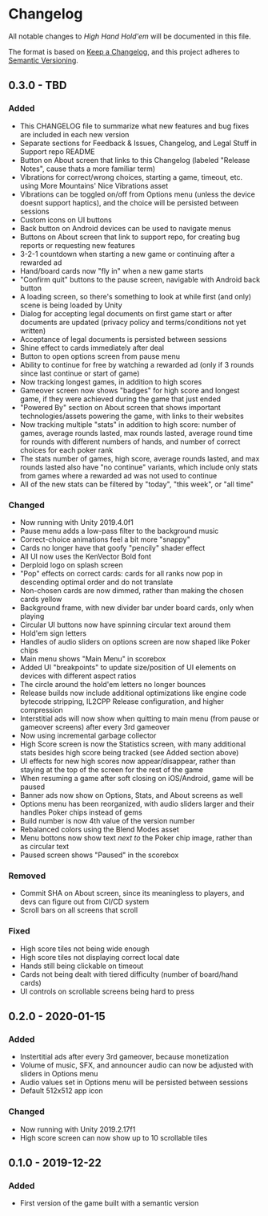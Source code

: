 # Changelog
All notable changes to _High Hand Hold'em_ will be documented in this file.

The format is based on [Keep a Changelog](https://keepachangelog.com/en/1.0.0/),
and this project adheres to [Semantic Versioning](https://semver.org/spec/v2.0.0.html).

## 0.3.0 - TBD

### Added

- This CHANGELOG file to summarize what new features and bug fixes are included in each new version
- Separate sections for Feedback & Issues, Changelog, and Legal Stuff in Support repo README
- Button on About screen that links to this Changelog (labeled "Release Notes", cause thats a more familiar term)
- Vibrations for correct/wrong choices, starting a game, timeout, etc. using More Mountains' Nice Vibrations asset
- Vibrations can be toggled on/off from Options menu (unless the device doesnt support haptics), and the choice will be persisted between sessions
- Custom icons on UI buttons
- Back button on Android devices can be used to navigate menus
- Buttons on About screen that link to support repo, for creating bug reports or requesting new features
- 3-2-1 countdown when starting a new game or continuing after a rewarded ad
- Hand/board cards now "fly in" when a new game starts
- "Confirm quit" buttons to the pause screen, navigable with Android back button
- A loading screen, so there's something to look at while first (and only) scene is being loaded by Unity
- Dialog for accepting legal documents on first game start or after documents are updated (privacy policy and terms/conditions not yet written)
- Acceptance of legal documents is persisted between sessions
- Shine effect to cards immediately after deal
- Button to open options screen from pause menu
- Ability to continue for free by watching a rewarded ad (only if 3 rounds since last continue or start of game)
- Now tracking longest games, in addition to high scores
- Gameover screen now shows "badges" for high score and longest game, if they were achieved during the game that just ended
- "Powered By" section on About screen that shows important technologies/assets powering the game, with links to their websites
- Now tracking multiple "stats" in addition to high score: number of games, average rounds lasted, max rounds lasted, average round time for rounds with different numbers of hands, and number of correct choices for each poker rank
- The stats number of games, high score, average rounds lasted, and max rounds lasted also have "no continue" variants, which include only stats from games where a rewarded ad was not used to continue
- All of the new stats can be filtered by "today", "this week", or "all time"

### Changed
- Now running with Unity 2019.4.0f1
- Pause menu adds a low-pass filter to the background music
- Correct-choice animations feel a bit more "snappy"
- Cards no longer have that goofy "pencily" shader effect
- All UI now uses the KenVector Bold font
- Derploid logo on splash screen
- "Pop" effects on correct cards: cards for all ranks now pop in descending optimal order and do not translate
- Non-chosen cards are now dimmed, rather than making the chosen cards yellow
- Background frame, with new divider bar under board cards, only when playing
- Circular UI buttons now have spinning circular text around them
- Hold'em sign letters
- Handles of audio sliders on options screen are now shaped like Poker chips
- Main menu shows "Main Menu" in scorebox
- Added UI "breakpoints" to update size/position of UI elements on devices with different aspect ratios
- The circle around the hold'em letters no longer bounces
- Release builds now include additional optimizations like engine code bytecode stripping, IL2CPP Release configuration, and higher compression
- Interstitial ads will now show when quitting to main menu (from pause or gameover screens) after every 3rd gameover
- Now using incremental garbage collector
- High Score screen is now the Statistics screen, with many additional stats besides high score being tracked (see Added section above)
- UI effects for new high scores now appear/disappear, rather than staying at the top of the screen for the rest of the game
- When resuming a game after soft closing on iOS/Android, game will be paused
- Banner ads now show on Options, Stats, and About screens as well
- Options menu has been reorganized, with audio sliders larger and their handles Poker chips instead of gems
- Build number is now 4th value of the version number
- Rebalanced colors using the Blend Modes asset
- Menu bottons now show text _next to_ the Poker chip image, rather than as circular text
- Paused screen shows "Paused" in the scorebox

### Removed
- Commit SHA on About screen, since its meaningless to players, and devs can figure out from CI/CD system
- Scroll bars on all screens that scroll

### Fixed
- High score tiles not being wide enough
- High score tiles not displaying correct local date
- Hands still being clickable on timeout
- Cards not being dealt with tiered difficulty (number of board/hand cards)
- UI controls on scrollable screens being hard to press

## 0.2.0 - 2020-01-15

### Added
- Instertitial ads after every 3rd gameover, because monetization
- Volume of music, SFX, and announcer audio can now be adjusted with sliders in Options menu
- Audio values set in Options menu will be persisted between sessions
- Default 512x512 app icon

### Changed
- Now running with Unity 2019.2.17f1
- High score screen can now show up to 10 scrollable tiles

## 0.1.0 - 2019-12-22

### Added
- First version of the game built with a semantic version
